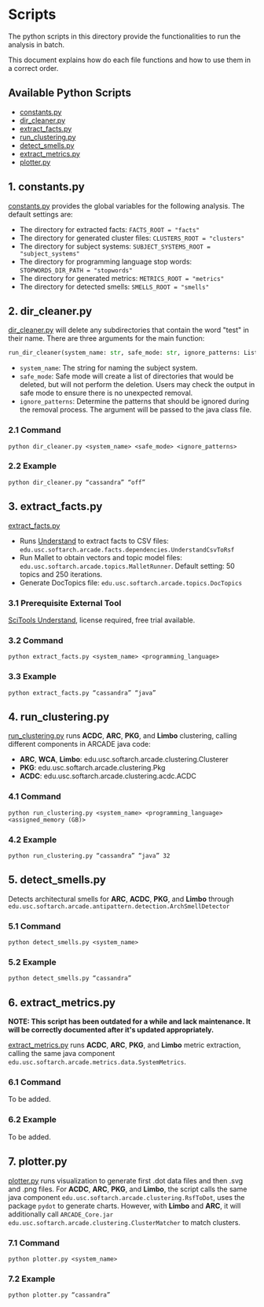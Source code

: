 # Scripts

The python scripts in this directory provide the functionalities to run the analysis in batch.

This document explains how do each file functions and how to use them in a correct order. 

## Available Python Scripts

- [constants.py](scripts\constants.py)
- [dir_cleaner.py](scripts\dir_cleaner.py)
- [extract_facts.py](scripts\extract_facts.py)
- [run_clustering.py](scripts\run_clustering.py)
- [detect_smells.py](scripts\constants.py)
- [extract_metrics.py](scripts\extract_metrics.py)
- [plotter.py](scripts\plotter.py)

## 1. constants.py

[constants.py](scripts\constants.py) provides the global variables for the following analysis.
The default settings are:
- The directory for extracted facts: ```FACTS_ROOT = "facts"```
- The directory for generated cluster files: ```CLUSTERS_ROOT = "clusters"```
- The directory for subject systems: ```SUBJECT_SYSTEMS_ROOT = "subject_systems"```
- The directory for programming language stop words: ```STOPWORDS_DIR_PATH = "stopwords"```
- The directory for generated metrics: ```METRICS_ROOT = "metrics"```
- The directory for detected smells: ```SMELLS_ROOT = "smells"```

## 2. dir_cleaner.py

[dir_cleaner.py](scripts\dir_cleaner.py) will delete any subdirectories that contain the word "test" in their name. 
There are three arguments for the main function:
```python
run_dir_cleaner(system_name: str, safe_mode: str, ignore_patterns: List[str])
```
- ```system_name```: The string for naming the subject system.
- ```safe_mode```: Safe mode will create a list of directories that would be deleted, but will not perform the deletion. Users may check the output in safe mode to ensure there is no unexpected removal.
- ```ignore_patterns```: Determine the patterns that should be ignored during the removal process. The argument will be passed to the java class file.

### 2.1 Command

```console
python dir_cleaner.py <system_name> <safe_mode> <ignore_patterns>
```

### 2.2 Example

```console
python dir_cleaner.py “cassandra” “off”
```


## 3. extract_facts.py

[extract_facts.py](scripts\extract_facts.py) 
- Runs [Understand](https://scitools.com/) to extract facts to CSV files: ```edu.usc.softarch.arcade.facts.dependencies.UnderstandCsvToRsf```
- Run Mallet to obtain vectors and topic model files: ```edu.usc.softarch.arcade.topics.MalletRunner```. Default setting: 50 topics and 250 iterations.
- Generate DocTopics file: ```edu.usc.softarch.arcade.topics.DocTopics```



### 3.1 Prerequisite External Tool

[SciTools Understand](https://scitools.com/), license required, free trial available.

### 3.2 Command

```console
python extract_facts.py <system_name> <programming_language>
```

### 3.3 Example

```console
python extract_facts.py “cassandra” “java”
```

## 4. run_clustering.py

[run_clustering.py](scripts\run_clustering.py) runs **ACDC**, **ARC**, **PKG**, and **Limbo** clustering, calling different components in ARCADE java code:

- **ARC**, **WCA**, **Limbo**: edu.usc.softarch.arcade.clustering.Clusterer
- **PKG**: edu.usc.softarch.arcade.clustering.Pkg
- **ACDC**: edu.usc.softarch.arcade.clustering.acdc.ACDC

### 4.1 Command

```console
python run_clustering.py <system_name> <programming_language> <assigned_memory (GB)>
```

### 4.2 Example

```console
python run_clustering.py “cassandra” “java” 32
```

## 5. detect_smells.py

Detects architectural smells for **ARC**, **ACDC**, **PKG**, and **Limbo** through
```edu.usc.softarch.arcade.antipattern.detection.ArchSmellDetector```

### 5.1 Command

```console
python detect_smells.py <system_name> 
```

### 5.2 Example

```console
python detect_smells.py “cassandra”
```

## 6. extract_metrics.py

**NOTE: This script has been outdated for a while and lack maintenance. It will be correctly documented after it's updated appropriately.**


[extract_metrics.py](scripts\extract_metrics.py) runs **ACDC**, **ARC**, **PKG**, and **Limbo** metric extraction, calling the same java component ```edu.usc.softarch.arcade.metrics.data.SystemMetrics```.

### 6.1 Command

To be added.

### 6.2 Example

To be added.

## 7. plotter.py


[plotter.py](scripts\plotter.py) runs visualization to generate first .dot data files and then .svg and .png files. 
For **ACDC**, **ARC**, **PKG**, and **Limbo**, the script calls the same java component ```edu.usc.softarch.arcade.clustering.RsfToDot```, uses the package ```pydot``` to generate charts.
However, with **Limbo** and **ARC**, it will additionally call ```ARCADE_Core.jar edu.usc.softarch.arcade.clustering.ClusterMatcher``` to match clusters.

### 7.1 Command

```console
python plotter.py <system_name>
```

### 7.2 Example

```console
python plotter.py “cassandra” 
```

